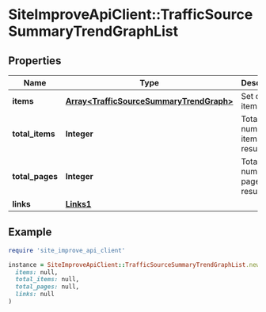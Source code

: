 # SiteImproveApiClient::TrafficSourceSummaryTrendGraphList

## Properties

| Name | Type | Description | Notes |
| ---- | ---- | ----------- | ----- |
| **items** | [**Array&lt;TrafficSourceSummaryTrendGraph&gt;**](TrafficSourceSummaryTrendGraph.md) | Set of items. |  |
| **total_items** | **Integer** | Total number of items in result set. |  |
| **total_pages** | **Integer** | Total number of pages in result set. |  |
| **links** | [**Links1**](Links1.md) |  | [optional] |

## Example

```ruby
require 'site_improve_api_client'

instance = SiteImproveApiClient::TrafficSourceSummaryTrendGraphList.new(
  items: null,
  total_items: null,
  total_pages: null,
  links: null
)
```

